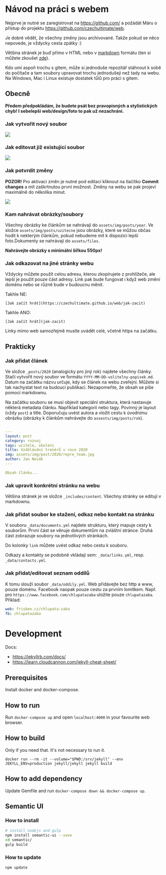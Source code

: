 # Návod na práci s webem

Nejprve je nutné se zaregistrovat na https://github.com/ a požádát Máru o přístup do projektu https://github.com/czechultimate/web.

Je dobré vědět, že všechny změny jsou archivované. Takže pokud se něco nepovede, je vždycky cesta zpátky :)

Většina stránek je buď přímo v HTML nebo v [markdown](https://github.com/adam-p/markdown-here/wiki/Markdown-Cheatsheet) formátu (ten si můžete zkoušet [zde](https://stackedit.io)).

Kdo umí aspoň trochu s gitem, může si jednoduše repozitář stáhnout k sobě do počítače a tam soubory upravovat trochu jednodušeji než tady na webu. Na Windows, Mac i Linux existuje dostatek tůlů pro práci s gitem.

## Obecně

**Předem předpokládám, že budete psát bez pravopisných a stylistických chyb! I sebelepší web/design/foto to pak už nezachrání.**

### Jak vytvořit nový soubor

![](tutorial/new_file.png)

### Jak editovat již existující soubor

![](tutorial/edit_file.png)

### Jak potvrdit změny

**POZOR!** Pro aktivaci změn je nutné pod editací kliknout na tlačítko **Commit changes** a mít zaškrtnutou první možnost. Změny na webu se pak projeví maximálně do několika minut.

![](tutorial/commit.png)

### Kam nahrávat obrázky/soubory

Všechny obrázky ke článkům se nahrávají do `assets/img/posts/year`. Ve složce `assets/img/posts/uzitecne` jsou obrázky, které se můžou občas hodit k nekterým článkům, pokud nebudeme mít k dispozici lepší foto.Dokumenty se nahrávají do `assets/files`.

**Nahrávejte obrázky s minimální šířkou 550px!**

### Jak odkazovat na jiné stránky webu

Vždycky můžete použít celou adresu, kterou zkopírujete z prohlížeče, ale lepší je použít pouze část adresy. Link pak bude fungovat i když web změní doménu nebo se různě bude v budoucnu měnit.

Takhle NE:
```
[Jak začít hrát](https://czechultimate.github.io/web/jak-zacit)
```

Takhle ANO:
```
[Jak začít hrát](jak-zacit)
```

Linky mimo web samozřejmě musíte uvádět celé, včetně https na začátku.

## Prakticky

### Jak přidat článek

Ve složce `_posts/2020` (analogicky pro jiný rok)  najdete všechny články. Stačí vytvořit nový soubor ve formátu `YYYY-MM-DD-volitelny-popisek.md`. Datum na začátku názvu určuje, kdy se článek na webu zveřejní. Můžete si tak nachystat text na budoucí publikaci. Nezapomeňte, že obsah se píše pomocí markdownu. 

Na začátku souboru se musí objevit speciální struktura, která nastavuje některá metadata článku. Například kategorii nebo tagy. Povinný je layout (vždy `post`) a title. Doporučuju uvést autora a vložit cestu k úvodnímu obrázku (obrázky k článkům nahrávejte do `assests/img/posts/rok`).

```yml

---
layout: post
category: rozvoj
tags: ucitele, skoleni
title: Vzdělávání trenérů v roce 2020
img: assets/img/post/2020/repre_team.jpg
author: Jan Novák
---

Obsah článku...
```

### Jak upravit konkrétní stránku na webu

Většina stránek je ve složce `_includes/content`. Všechny stránky se editují v markdownu.

### Jak přidat soubor ke stažení, odkaz nebo kontakt na stránku

V souboru `_data/documents.yml` najdete strukturu, který mapuje cesty k souborům. První část se věnuje dokumentům na zvláštní stránce. Druhá část zobrazuje soubory na jednotlivých stránkách.

Do kolonky `link` můžete uvést odkaz nebo cestu k souboru.

Odkazy a kontakty se podobně vkládají sem: `_data/links.yml`, resp. `_data/contacts.yml`.

### Jak přidat/editovat seznam oddílů

K tomu slouží soubor `_data/oddily.yml`. Web přidávejte bez http a www, pouze doménu. Facebook naopak pouze cestu za prvním lomítkem. Např. pro `https://www.facebook.com/chlupatazaba` uložíte pouze `chlupatazaba`. Příklad:

```yml
web: frisbee.cz/chlupata-zaba
fb: chlupatazaba
```

# Development

Docs:
- https://jekyllrb.com/docs/
- https://learn.cloudcannon.com/jekyll-cheat-sheet/

## Prerequisites

Install docker and docker-compose.

## How to run

Run `docker-compose up` and open `localhost:4000` in your favourite web browser.

## How to build

Only if you need that. It's not necessary to run it.

```
docker run --rm -it --volume="$PWD:/srv/jekyll" --env JEKYLL_ENV=production jekyll/jekyll jekyll build
```

## How to add dependency

Update Gemfile and run `docker-compose down && docker-compose up`.

## Semantic UI

### How to install

```bash
# install nodejs and gulp
npm install semantic-ui --save
cd semantic/
gulp build
```

### How to update

```bash
npm update
```

